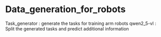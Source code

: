 # Data_generation_for_robots


Task_generator : generate the tasks for training arm robots
qwen2_5-vl : Split the generated tasks and predict additional information